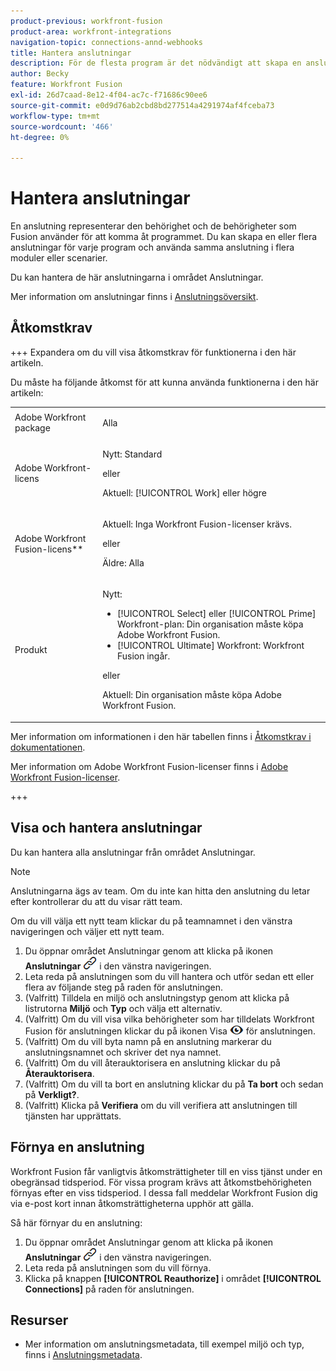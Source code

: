 ```yaml
---
product-previous: workfront-fusion
product-area: workfront-integrations
navigation-topic: connections-annd-webhooks
title: Hantera anslutningar
description: För de flesta program är det nödvändigt att skapa en anslutning genom vilken Adobe Workfront Fusion kan kommunicera med den angivna tredjepartstjänsten enligt inställningarna för det specifika scenariot.
author: Becky
feature: Workfront Fusion
exl-id: 26d7caad-8e12-4f04-ac7c-f71686c90ee6
source-git-commit: e0d9d76ab2cbd8bd277514a4291974af4fceba73
workflow-type: tm+mt
source-wordcount: '466'
ht-degree: 0%

---
```


# Hantera anslutningar

En anslutning representerar den behörighet och de behörigheter som Fusion använder för att komma åt programmet. Du kan skapa en eller flera anslutningar för varje program och använda samma anslutning i flera moduler eller scenarier.

Du kan hantera de här anslutningarna i området Anslutningar.

Mer information om anslutningar finns i [Anslutningsöversikt](/help/workfront-fusion/get-started-with-fusion/understand-fusion/connection-overview.md).

## Åtkomstkrav

+++ Expandera om du vill visa åtkomstkrav för funktionerna i den här artikeln.

Du måste ha följande åtkomst för att kunna använda funktionerna i den här artikeln:

<table style="table-layout:auto">
 <col> 
 <col> 
 <tbody> 
  <tr> 
   <td role="rowheader">Adobe Workfront package</td> 
   <td> <p>Alla</p> </td> 
  </tr> 
  <tr data-mc-conditions=""> 
   <td role="rowheader">Adobe Workfront-licens</td> 
   <td> <p>Nytt: Standard</p><p>eller</p><p>Aktuell: [!UICONTROL Work] eller högre</p> </td> 
  </tr> 
  <tr> 
   <td role="rowheader">Adobe Workfront Fusion-licens**</td> 
   <td>
   <p>Aktuell: Inga Workfront Fusion-licenser krävs.</p>
   <p>eller</p>
   <p>Äldre: Alla </p>
   </td> 
  </tr> 
  <tr> 
   <td role="rowheader">Produkt</td> 
   <td>
   <p>Nytt:</p> <ul><li>[!UICONTROL Select] eller [!UICONTROL Prime] Workfront-plan: Din organisation måste köpa Adobe Workfront Fusion.</li><li>[!UICONTROL Ultimate] Workfront: Workfront Fusion ingår.</li></ul>
   <p>eller</p>
   <p>Aktuell: Din organisation måste köpa Adobe Workfront Fusion.</p>
   </td> 
  </tr>
 </tbody> 
</table>

Mer information om informationen i den här tabellen finns i [Åtkomstkrav i dokumentationen](/help/workfront-fusion/references/licenses-and-roles/access-level-requirements-in-documentation.md).

Mer information om Adobe Workfront Fusion-licenser finns i [Adobe Workfront Fusion-licenser](/help/workfront-fusion/set-up-and-manage-workfront-fusion/licensing-operations-overview/license-automation-vs-integration.md).

+++

## Visa och hantera anslutningar

Du kan hantera alla anslutningar från området Anslutningar.

>[!NOTE]
>
>Anslutningarna ägs av team. Om du inte kan hitta den anslutning du letar efter kontrollerar du att du visar rätt team.
>
>Om du vill välja ett nytt team klickar du på teamnamnet i den vänstra navigeringen och väljer ett nytt team.

1. Du öppnar området Anslutningar genom att klicka på ikonen **Anslutningar** ![Anslutningar](assets/connections-icon.png) i den vänstra navigeringen.
1. Leta reda på anslutningen som du vill hantera och utför sedan ett eller flera av följande steg på raden för anslutningen.
1. (Valfritt) Tilldela en miljö och anslutningstyp genom att klicka på listrutorna **Miljö** och **Typ** och välja ett alternativ.
1. (Valfritt) Om du vill visa vilka behörigheter som har tilldelats Workfront Fusion för anslutningen klickar du på ikonen Visa ![Visa anslutningsbehörigheter](assets/view-connection-permissions.png) för anslutningen.
1. (Valfritt) Om du vill byta namn på en anslutning markerar du anslutningsnamnet och skriver det nya namnet.
1. (Valfritt) Om du vill återauktorisera en anslutning klickar du på **Återauktorisera**.
1. (Valfritt) Om du vill ta bort en anslutning klickar du på **Ta bort** och sedan på **Verkligt?**.
1. (Valfritt) Klicka på **Verifiera** om du vill verifiera att anslutningen till tjänsten har upprättats.

## Förnya en anslutning

Workfront Fusion får vanligtvis åtkomsträttigheter till en viss tjänst under en obegränsad tidsperiod. För vissa program krävs att åtkomstbehörigheten förnyas efter en viss tidsperiod. I dessa fall meddelar Workfront Fusion dig via e-post kort innan åtkomsträttigheterna upphör att gälla.

Så här förnyar du en anslutning:

1. Du öppnar området Anslutningar genom att klicka på ikonen **Anslutningar** ![Anslutningar](assets/connections-icon.png) i den vänstra navigeringen.
1. Leta reda på anslutningen som du vill förnya.
1. Klicka på knappen **[!UICONTROL Reauthorize]** i området **[!UICONTROL Connections]** på raden för anslutningen.

## Resurser

* Mer information om anslutningsmetadata, till exempel miljö och typ, finns i [Anslutningsmetadata](/help/workfront-fusion/references/connections/connection-metadata.md).
